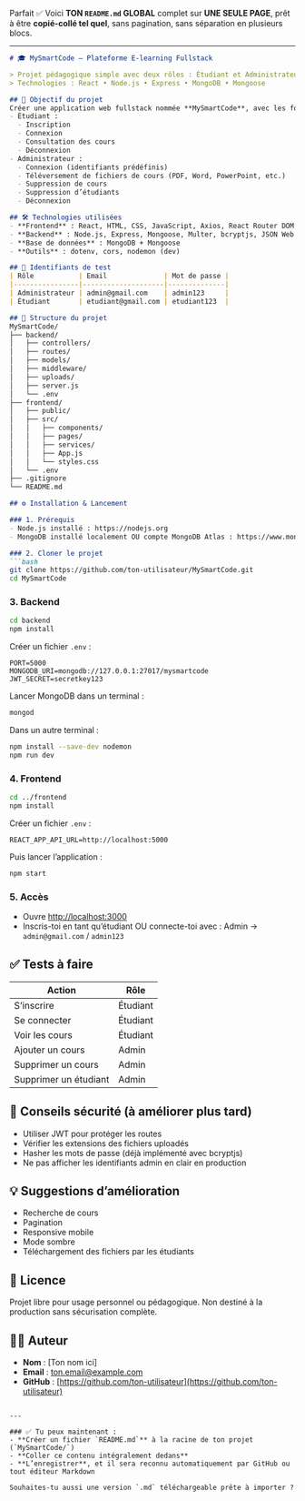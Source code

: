 Parfait ✅ Voici **TON `README.md` GLOBAL** complet sur **UNE SEULE PAGE**, prêt à être **copié-collé tel quel**, sans pagination, sans séparation en plusieurs blocs.

---

````markdown
# 🎓 MySmartCode — Plateforme E-learning Fullstack

> Projet pédagogique simple avec deux rôles : Étudiant et Administrateur  
> Technologies : React • Node.js • Express • MongoDB • Mongoose

## 🎯 Objectif du projet
Créer une application web fullstack nommée **MySmartCode**, avec les fonctionnalités suivantes :
- Étudiant :
  - Inscription
  - Connexion
  - Consultation des cours
  - Déconnexion
- Administrateur :
  - Connexion (identifiants prédéfinis)
  - Téléversement de fichiers de cours (PDF, Word, PowerPoint, etc.)
  - Suppression de cours
  - Suppression d’étudiants
  - Déconnexion

## 🛠️ Technologies utilisées
- **Frontend** : React, HTML, CSS, JavaScript, Axios, React Router DOM  
- **Backend** : Node.js, Express, Mongoose, Multer, bcryptjs, JSON Web Token  
- **Base de données** : MongoDB + Mongoose  
- **Outils** : dotenv, cors, nodemon (dev)

## 👥 Identifiants de test
| Rôle           | Email              | Mot de passe |
|----------------|--------------------|--------------|
| Administrateur | admin@gmail.com    | admin123     |
| Étudiant       | etudiant@gmail.com | etudiant123  |

## 📁 Structure du projet
MySmartCode/  
├── backend/  
│   ├── controllers/  
│   ├── routes/  
│   ├── models/  
│   ├── middleware/  
│   ├── uploads/  
│   ├── server.js  
│   └── .env  
├── frontend/  
│   ├── public/  
│   ├── src/  
│   │   ├── components/  
│   │   ├── pages/  
│   │   ├── services/  
│   │   ├── App.js  
│   │   └── styles.css  
│   └── .env  
├── .gitignore  
└── README.md

## ⚙️ Installation & Lancement

### 1. Prérequis
- Node.js installé : https://nodejs.org  
- MongoDB installé localement OU compte MongoDB Atlas : https://www.mongodb.com/cloud/atlas

### 2. Cloner le projet
```bash
git clone https://github.com/ton-utilisateur/MySmartCode.git
cd MySmartCode
````

### 3. Backend

```bash
cd backend
npm install
```

Créer un fichier `.env` :

```
PORT=5000
MONGODB_URI=mongodb://127.0.0.1:27017/mysmartcode
JWT_SECRET=secretkey123
```

Lancer MongoDB dans un terminal :

```bash
mongod
```

Dans un autre terminal :

```bash
npm install --save-dev nodemon
npm run dev
```

### 4. Frontend

```bash
cd ../frontend
npm install
```

Créer un fichier `.env` :

```
REACT_APP_API_URL=http://localhost:5000
```

Puis lancer l’application :

```bash
npm start
```

### 5. Accès

* Ouvre [http://localhost:3000](http://localhost:3000)
* Inscris-toi en tant qu’étudiant OU connecte-toi avec :
  Admin → `admin@gmail.com` / `admin123`

## ✅ Tests à faire

| Action                | Rôle     |
| --------------------- | -------- |
| S’inscrire            | Étudiant |
| Se connecter          | Étudiant |
| Voir les cours        | Étudiant |
| Ajouter un cours      | Admin    |
| Supprimer un cours    | Admin    |
| Supprimer un étudiant | Admin    |

## 🔐 Conseils sécurité (à améliorer plus tard)

* Utiliser JWT pour protéger les routes
* Vérifier les extensions des fichiers uploadés
* Hasher les mots de passe (déjà implémenté avec bcryptjs)
* Ne pas afficher les identifiants admin en clair en production

## 💡 Suggestions d’amélioration

* Recherche de cours
* Pagination
* Responsive mobile
* Mode sombre
* Téléchargement des fichiers par les étudiants

## 📄 Licence

Projet libre pour usage personnel ou pédagogique.
Non destiné à la production sans sécurisation complète.

## 👨‍💻 Auteur

* **Nom** : \[Ton nom ici]
* **Email** : [ton.email@example.com](mailto:ton.email@example.com)
* **GitHub** : [https://github.com/ton-utilisateur](https://github.com/ton-utilisateur)

```

---

### ✅ Tu peux maintenant :
- **Créer un fichier `README.md`** à la racine de ton projet (`MySmartCode/`)
- **Coller ce contenu intégralement dedans**
- **L’enregistrer**, et il sera reconnu automatiquement par GitHub ou tout éditeur Markdown

Souhaites-tu aussi une version `.md` téléchargeable prête à importer ?
```
